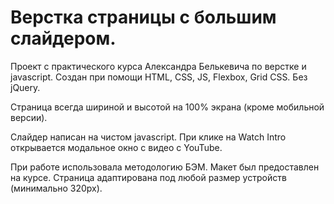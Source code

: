# Верстка страницы с большим слайдером.
Проект с практического курса Александра Белькевича по верстке и javascript. Создан при помощи HTML, CSS, JS, Flexbox, Grid CSS. Без jQuery.

Страница всегда шириной и высотой на 100% экрана (кроме мобильной версии).

Слайдер написан на чистом javascript. При клике на Watch Intro открывается модальное окно с видео с YouTube.

При работе использовала методологию БЭМ. Макет был предоставлен на курсе. Страница адаптирована под любой размер устройств (минимально 320px).
